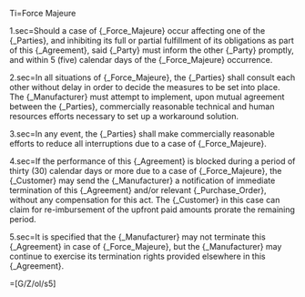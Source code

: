 Ti=Force Majeure

1.sec=Should a case of {_Force_Majeure} occur affecting one of the {_Parties}, and inhibiting its full or partial fulfillment of its obligations as part of this {_Agreement}, said {_Party} must inform the other {_Party} promptly, and within 5 (five) calendar days of the {_Force_Majeure} occurrence. 

2.sec=In all situations of {_Force_Majeure}, the {_Parties} shall consult each other without delay in order to decide the measures to be set into place. The {_Manufacturer} must attempt to implement, upon mutual agreement between the {_Parties}, commercially reasonable technical and human resources efforts necessary to set up a workaround solution.

3.sec=In any event, the {_Parties} shall make commercially reasonable efforts to reduce all interruptions due to a case of {_Force_Majeure}.

4.sec=If the performance of this {_Agreement} is blocked during a period of thirty (30) calendar days or more due to a case of {_Force_Majeure}, the {_Customer} may send the {_Manufacturer} a notification of immediate termination of this {_Agreement} and/or relevant {_Purchase_Order}, without any compensation for this act. The {_Customer} in this case can claim for re-imbursement of the upfront paid amounts prorate the remaining period.

5.sec=It is specified that the {_Manufacturer} may not terminate this {_Agreement} in case of {_Force_Majeure}, but the {_Manufacturer} may continue to exercise its termination rights provided elsewhere in this {_Agreement}.

=[G/Z/ol/s5]
